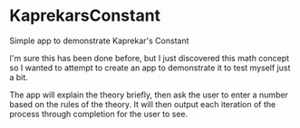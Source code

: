 # KaprekarsConstant
Simple app to demonstrate Kaprekar's Constant

I'm sure this has been done before, but I just discovered this math concept so I wanted to attempt to create an app to demonstrate it to test myself just a bit.

The app will explain the theory briefly, then ask the user to enter a number based on the rules of the theory. It will then output each iteration of the process through completion for the user to see.
